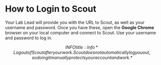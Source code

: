 # How to Login to Scout

Your Lab Lead will provide you with the URL to Scout, as well as your username and password. Once you have these, open the **Google Chrome** browser on your local computer and connect to Scout. Use your username and password to log in.

$$INFO
title: Info
*Log out of Scout after your work. Scout does not automatically log you out, so doing it manually protects your account and work.*
$$


